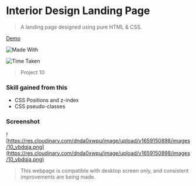 # Interior Design Landing Page

> A landing page designed using pure HTML & CSS.

[Demo](https://live-class-project-010.netlify.app/ "Demo")

![Made With](https://img.shields.io/badge/Made%20with-HTML%20and%20CSS-brightgreen)

![Time Taken](https://img.shields.io/badge/Time%20Taken-1%20hr-red)

> Project 10

### Skill gained from this

- CSS Positions and z-index
- CSS pseudo-classes

### Screenshot

![https://res.cloudinary.com/dnda0xwpu/image/upload/v1659150898/images/10_vbdqja.png](https://res.cloudinary.com/dnda0xwpu/image/upload/v1659150898/images/10_vbdqja.png)

> This webpage is compatible with desktop screen only, and consistent improvements are being made.
